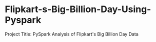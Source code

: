 # Flipkart-s-Big-Billion-Day-Using-Pyspark
Project Title: PySpark Analysis of Flipkart's Big Billion Day Data
